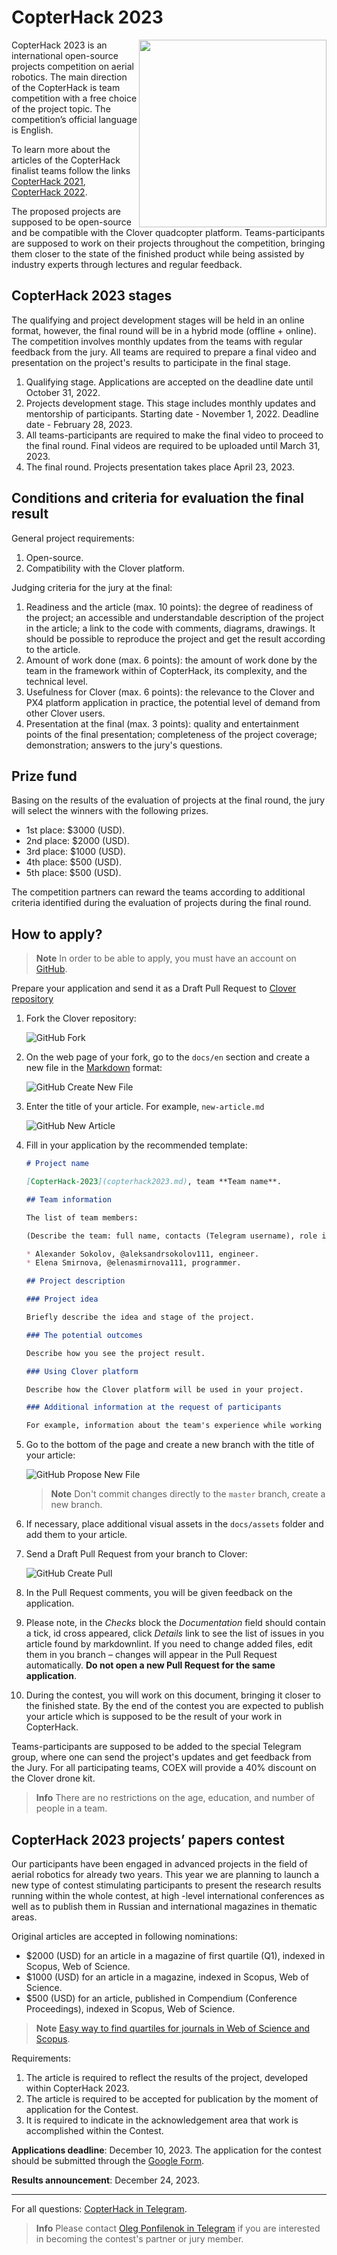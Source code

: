 # CopterHack 2023

<img src="../assets/CopterHack2023_logo.png" width=300 align=right>

CopterHack 2023 is an international open-source projects competition on aerial robotics. The main direction of the CopterHack is team competition with a free choice of the project topic. The competition’s official language is English.

To learn more about the articles of the CopterHack finalist teams follow the links [CopterHack 2021](copterhack2021.md), [CopterHack 2022](copterhack2022.md).

The proposed projects are supposed to be open-source and be compatible with the Clover quadcopter platform. Teams-participants are supposed to work on their projects throughout the competition, bringing them closer to the state of the finished product while being assisted by industry experts through lectures and regular feedback.

## CopterHack 2023 stages

The qualifying and project development stages will be held in an online format, however, the final round will be in a hybrid mode (offline + online). The competition involves monthly updates from the teams with regular feedback from the jury. All teams are required to prepare a final video and presentation on the project's results to participate in the final stage.

1. Qualifying stage. Applications are accepted on the deadline date until October 31, 2022.
2. Projects development stage. This stage includes monthly updates and mentorship of participants. Starting date - November 1, 2022. Deadline date - February 28, 2023.
3. All teams-participants are required to make the final video to proceed to the final round. Final videos are required to be uploaded until March 31, 2023.
4. The final round. Projects presentation takes place April 23, 2023.

## Conditions and criteria for evaluation the final result

General project requirements:

1. Open-source.
2. Compatibility with the Clover platform.

Judging criteria for the jury at the final:

1. Readiness and the article (max. 10 points): the degree of readiness of the project; an accessible and understandable description of the project in the article; a link to the code with comments, diagrams, drawings. It should be possible to reproduce the project and get the result according to the article.
2. Amount of work done (max. 6 points): the amount of work done by the team in the framework within of CopterHack, its complexity, and the technical level.
3. Usefulness for Clover (max. 6 points): the relevance to the Clover and PX4 platform application in practice, the potential level of demand from other Clover users.
4. Presentation at the final (max. 3 points): quality and entertainment points of the final presentation; completeness of the project coverage; demonstration; answers to the jury's questions.

## Prize fund

Basing on the results of the evaluation of projects at the final round, the jury will select the winners with the following prizes.

* 1st place: $3000 (USD).
* 2nd place: $2000 (USD).
* 3rd place: $1000 (USD).
* 4th place: $500 (USD).
* 5th place: $500 (USD).

The competition partners can reward the teams according to additional criteria identified during the evaluation of projects during the final round.

## How to apply?

> **Note** In order to be able to apply, you must have an account on [GitHub](https://github.com).

Prepare your application and send it as a Draft Pull Request to [Clover repository](https://github.com/CopterExpress/clover)

1. Fork the Clover repository:

    <img src="../assets/github_application/github-fork.png" alt="GitHub Fork">

2. On the web page of your fork, go to the `docs/en` section and create a new file in the [Markdown](http://en.wikipedia.org/wiki/Markdown) format:

    <img src="../assets/github_application/create_new_file.png" alt="GitHub Create New File">

3. Enter the title of your article. For example, `new-article.md`

    <img src="../assets/github_application/new_article.png" alt="GitHub New Article">

4. Fill in your application by the recommended template:

   ```markdown
   # Project name
   
   [CopterHack-2023](copterhack2023.md), team **Team name**.
   
   ## Team information
   
   The list of team members:
   
   (Describe the team: full name, contacts (Telegram username), role in the team).
   
   * Alexander Sokolov, @aleksandrsokolov111, engineer.
   * Elena Smirnova, @elenasmirnova111, programmer.
   
   ## Project description
   
   ### Project idea
   
   Briefly describe the idea and stage of the project.
   
   ### The potential outcomes
   
   Describe how you see the project result.
   
   ### Using Clover platform
   
   Describe how the Clover platform will be used in your project.
   
   ### Additional information at the request of participants
   
   For example, information about the team's experience while working on projects, attach a link to articles, videos.
   ```

5. Go to the bottom of the page and create a new branch with the title of your article:

    <img src="../assets/github_application/propose_new_file.png" alt="GitHub Propose New File">

    > **Note** Don't commit changes directly to the `master` branch, create a new branch.

6. If necessary, place additional visual assets in the `docs/assets` folder and add them to your article.

7. Send a Draft Pull Request from your branch to Clover:

    <img src="../assets/github_application/github-pull-request-create.png" alt="GitHub Create Pull">

8. In the Pull Request comments, you will be given feedback on the application.

9. Please note, in the *Checks* block the *Documentation* field should contain a tick, id cross appeared, click *Details* link to see the list of issues in you article found by markdownlint. If you need to change added files, edit them in you branch – changes will appear in the Pull Request automatically. **Do not open a new Pull Request for the same application**.

10. During the contest, you will work on this document, bringing it closer to the finished state. By the end of the contest you are expected to publish your article which is supposed to be the result of your work in CopterHack.

Teams-participants are supposed to be added to the special Telegram group, where one can send the project's updates and get feedback from the Jury. For all participating teams, COEX will provide a 40% discount on the Clover drone kit.

> **Info** There are no restrictions on the age, education, and number of people in a team.

## CopterHack 2023 projects’ papers contest

Our participants have been engaged in advanced projects in the field of aerial robotics for already two years. This year we are planning to launch a new type of contest stimulating participants to present the research results running within the whole contest, at high -level international conferences as well as to publish them in Russian and international magazines in thematic areas.

Original articles are accepted in following nominations:

* $2000 (USD) for an article in a magazine of first quartile (Q1), indexed in Scopus, Web of Science.
* $1000 (USD) for an article in a magazine, indexed in Scopus, Web of Science.
* $500 (USD) for an article, published in Compendium (Conference Proceedings), indexed in Scopus, Web of Science.

> **Note** [Easy way to find quartiles for journals in Web of Science and Scopus](https://www.texpedi.com/2021/07/how-to-find-journal-quartile.html).

Requirements:

1. The article is required to reflect the results of the project, developed within CopterHack 2023.
2. The article is required to be accepted for publication by the moment of application for the Contest.
3. It is required to indicate in the acknowledgement area that work is accomplished within the Contest.

**Applications deadline**: December 10, 2023. The application for the contest should be submitted through the [Google Form](https://docs.google.com/forms/d/e/1FAIpQLSf52x0CTur-wUCG2URwY-p85gEUBUvgC0mPVNot0RHVjqcLZA/viewform).

**Results announcement**: December 24, 2023.

---

For all questions: [CopterHack in Telegram](https://t.me/CopterHack).

> **Info** Please contact [Oleg Ponfilenok in Telegram](@ponfilenok) if you are interested in becoming the contest's partner or jury member.
